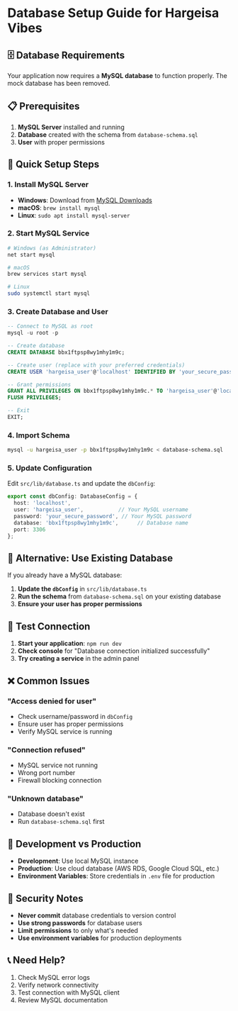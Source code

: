 # Database Setup Guide for Hargeisa Vibes

## 🗄️ **Database Requirements**

Your application now requires a **MySQL database** to function properly. The mock database has been removed.

## 📋 **Prerequisites**

1. **MySQL Server** installed and running
2. **Database** created with the schema from `database-schema.sql`
3. **User** with proper permissions

## 🚀 **Quick Setup Steps**

### 1. **Install MySQL Server**
- **Windows**: Download from [MySQL Downloads](https://dev.mysql.com/downloads/mysql/)
- **macOS**: `brew install mysql`
- **Linux**: `sudo apt install mysql-server`

### 2. **Start MySQL Service**
```bash
# Windows (as Administrator)
net start mysql

# macOS
brew services start mysql

# Linux
sudo systemctl start mysql
```

### 3. **Create Database and User**
```sql
-- Connect to MySQL as root
mysql -u root -p

-- Create database
CREATE DATABASE bbx1ftpsp8wy1mhy1m9c;

-- Create user (replace with your preferred credentials)
CREATE USER 'hargeisa_user'@'localhost' IDENTIFIED BY 'your_secure_password';

-- Grant permissions
GRANT ALL PRIVILEGES ON bbx1ftpsp8wy1mhy1m9c.* TO 'hargeisa_user'@'localhost';
FLUSH PRIVILEGES;

-- Exit
EXIT;
```

### 4. **Import Schema**
```bash
mysql -u hargeisa_user -p bbx1ftpsp8wy1mhy1m9c < database-schema.sql
```

### 5. **Update Configuration**
Edit `src/lib/database.ts` and update the `dbConfig`:

```typescript
export const dbConfig: DatabaseConfig = {
  host: 'localhost',
  user: 'hargeisa_user',           // Your MySQL username
  password: 'your_secure_password', // Your MySQL password
  database: 'bbx1ftpsp8wy1mhy1m9c',      // Database name
  port: 3306
};
```

## 🔧 **Alternative: Use Existing Database**

If you already have a MySQL database:

1. **Update the `dbConfig`** in `src/lib/database.ts`
2. **Run the schema** from `database-schema.sql` on your existing database
3. **Ensure your user has proper permissions**

## 🧪 **Test Connection**

1. **Start your application**: `npm run dev`
2. **Check console** for "Database connection initialized successfully"
3. **Try creating a service** in the admin panel

## ❌ **Common Issues**

### **"Access denied for user"**
- Check username/password in `dbConfig`
- Ensure user has proper permissions
- Verify MySQL service is running

### **"Connection refused"**
- MySQL service not running
- Wrong port number
- Firewall blocking connection

### **"Unknown database"**
- Database doesn't exist
- Run `database-schema.sql` first

## 📱 **Development vs Production**

- **Development**: Use local MySQL instance
- **Production**: Use cloud database (AWS RDS, Google Cloud SQL, etc.)
- **Environment Variables**: Store credentials in `.env` file for production

## 🔐 **Security Notes**

- **Never commit** database credentials to version control
- **Use strong passwords** for database users
- **Limit permissions** to only what's needed
- **Use environment variables** for production deployments

## 📞 **Need Help?**

1. Check MySQL error logs
2. Verify network connectivity
3. Test connection with MySQL client
4. Review MySQL documentation
